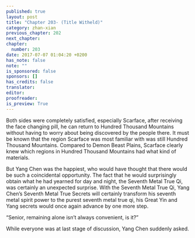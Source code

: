 ```yaml
---
published: true
layout: post
title: "Chapter 203- (Title Witheld)"
category: zhan-xian
previous_chapter: 202
next_chapter: 
chapter:
  number: 203
date: 2017-07-07 01:04:20 +0200
has_note: false
note: ""
is_sponsored: false
sponsors: []
has_credits: false
translator:
editor:
proofreader:
is_preview: True
---
```

   
Both sides were completely satisfied, especially Scarface, after receiving the face changing pill, he can return to Hundred Thousand Mountains without having to worry about being discovered by the people there. It must be known that the region Scarface was most familiar with was still Hundred Thousand Mountains. Compared to Demon Beast Plains, Scarface clearly knew which regions in Hundred Thousand Mountains had what kind of materials. 
 
But Yang Chen was the happiest, who would have thought that there would be such a coincidental opportunity. The fact that he would surprisingly obtain what he had yearned for day and night, the Seventh Metal True Qi, was certainly an unexpected surprise. With the Seventh Metal True Qi, Yang Chen’s Seventh Metal True Secrets will certainly transform his seventh metal spirit power to the purest seventh metal true qi, his Great Yin and Yang secrets would once again advance by one more step. 
   
“Senior, remaining alone isn’t always convenient, is it?”

While everyone was at last stage of discussion, Yang Chen suddenly asked.
